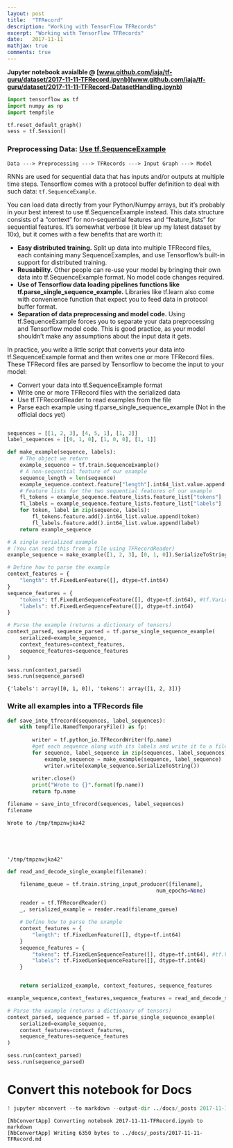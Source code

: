 ```yaml
---
layout: post
title:  "TFRecord"
description: "Working with TensorFlow TFRecords"
excerpt: "Working with TensorFlow TFRecords"
date:   2017-11-11
mathjax: true
comments: true 
---
```


**Jupyter notebook avaialble @ [www.github.com/iaja/tf-guru/dataset/2017-11-11-TFRecord.ipynb](www.github.com/iaja/tf-guru/dataset/2017-11-11-TFRecord-DatasetHandling.ipynb)**


```python
import tensorflow as tf
import numpy as np
import tempfile
```


```python
tf.reset_default_graph()
sess = tf.Session()
```

### Preprocessing Data: [Use tf.SequenceExample](https://github.com/tensorflow/tensorflow/blob/master/tensorflow/core/example/example.proto)

```
Data ---> Preprocessing ---> TFRecords ---> Input Graph ---> Model
```

RNNs are used for sequential data that has inputs and/or outputs at multiple time steps. Tensorflow comes with a protocol buffer definition to deal with such data: `tf.SequenceExample`.


You can load data directly from your Python/Numpy arrays, but it’s probably in your best interest to use tf.SequenceExample instead. This data structure consists of a “context” for non-sequential features and “feature_lists” for sequential features. It’s somewhat verbose (it blew up my latest dataset by 10x), but it comes with a few benefits that are worth it:

- **Easy distributed training.** Split up data into multiple TFRecord files, each containing many SequenceExamples, and use Tensorflow’s built-in support for distributed training.
- **Reusability.** Other people can re-use your model by bringing their own data into tf.SequenceExample format. No model code changes required.
- **Use of Tensorflow data loading pipelines functions like tf.parse_single_sequence_example.** Libraries like tf.learn also come with convenience function that expect you to feed data in protocol buffer format.
- **Separation of data preprocessing and model code.** Using tf.SequenceExample forces you to separate your data preprocessing and Tensorflow model code. This is good practice, as your model shouldn’t make any assumptions about the input data it gets.


In practice, you write a little script that converts your data into tf.SequenceExample format and then writes one or more TFRecord files. These TFRecord files are parsed by Tensorflow to become the input to your model:

- Convert your data into tf.SequenceExample format
- Write one or more TFRecord files with the serialized data
- Use tf.TFRecordReader to read examples from the file
- Parse each example using tf.parse_single_sequence_example (Not in the official docs yet)


```python

sequences = [[1, 2, 3], [4, 5, 1], [1, 2]]
label_sequences = [[0, 1, 0], [1, 0, 0], [1, 1]]

def make_example(sequence, labels):
    # The object we return
    example_sequence = tf.train.SequenceExample()
    # A non-sequential feature of our example
    sequence_length = len(sequence)
    example_sequence.context.feature["length"].int64_list.value.append(sequence_length)
    # Feature lists for the two sequential features of our example
    fl_tokens = example_sequence.feature_lists.feature_list["tokens"]
    fl_labels = example_sequence.feature_lists.feature_list["labels"]
    for token, label in zip(sequence, labels):
        fl_tokens.feature.add().int64_list.value.append(token)
        fl_labels.feature.add().int64_list.value.append(label)
    return example_sequence


```


```python
# A single serialized example
# (You can read this from a file using TFRecordReader)
example_sequence = make_example([1, 2, 3], [0, 1, 0]).SerializeToString()

# Define how to parse the example
context_features = {
    "length": tf.FixedLenFeature([], dtype=tf.int64)
}
sequence_features = {
    "tokens": tf.FixedLenSequenceFeature([], dtype=tf.int64), #tf.VarLenFeature(tf.int64),
    "labels": tf.FixedLenSequenceFeature([], dtype=tf.int64)
}

```


```python
# Parse the example (returns a dictionary of tensors)
context_parsed, sequence_parsed = tf.parse_single_sequence_example(
    serialized=example_sequence,
    context_features=context_features,
    sequence_features=sequence_features
)
```


```python
sess.run(context_parsed)
sess.run(sequence_parsed)
```




    {'labels': array([0, 1, 0]), 'tokens': array([1, 2, 3])}



### Write all examples into a TFRecords file


```python
def save_into_tfrecord(sequences, label_sequences):
    with tempfile.NamedTemporaryFile() as fp:
        
        writer = tf.python_io.TFRecordWriter(fp.name)
        #get each sequence along with its labels and write it to a file as Sequence Example.
        for sequence, label_sequence in zip(sequences, label_sequences):
            example_sequence = make_example(sequence, label_sequence)
            writer.write(example_sequence.SerializeToString())
        
        writer.close()
        print("Wrote to {}".format(fp.name))
        return fp.name
```


```python
filename = save_into_tfrecord(sequences, label_sequences)
filename
```

    Wrote to /tmp/tmpznwjka42





    '/tmp/tmpznwjka42'




```python
def read_and_decode_single_example(filename):

    filename_queue = tf.train.string_input_producer([filename],
                                                num_epochs=None)

    reader = tf.TFRecordReader()
    _, serialized_example = reader.read(filename_queue)

    # Define how to parse the example
    context_features = {
        "length": tf.FixedLenFeature([], dtype=tf.int64)
    }
    sequence_features = {
        "tokens": tf.FixedLenSequenceFeature([], dtype=tf.int64), #tf.VarLenFeature(tf.int64),
        "labels": tf.FixedLenSequenceFeature([], dtype=tf.int64)
    }


    return serialized_example, context_features, sequence_features

example_sequence,context_features,sequence_features = read_and_decode_single_example(filename)
```


```python
# Parse the example (returns a dictionary of tensors)
context_parsed, sequence_parsed = tf.parse_single_sequence_example(
    serialized=example_sequence,
    context_features=context_features,
    sequence_features=sequence_features
)
```


```python
sess.run(context_parsed)
sess.run(sequence_parsed)
```

# Convert this notebook for Docs


```python
! jupyter nbconvert --to markdown --output-dir ../docs/_posts 2017-11-11-TFRecord.ipynb
```

    [NbConvertApp] Converting notebook 2017-11-11-TFRecord.ipynb to markdown
    [NbConvertApp] Writing 6350 bytes to ../docs/_posts/2017-11-11-TFRecord.md



```python

```
